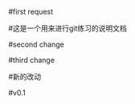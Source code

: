 #first request  
  
#这是一个用来进行git练习的说明文档  
  
#second change  
  
#third change    
  
#新的改动  
  
#v0.1

